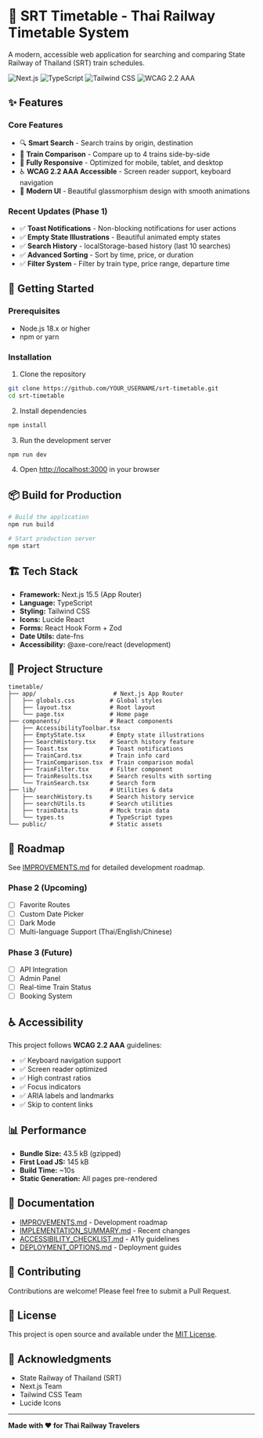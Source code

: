 # 🚂 SRT Timetable - Thai Railway Timetable System

A modern, accessible web application for searching and comparing State Railway of Thailand (SRT) train schedules.

![Next.js](https://img.shields.io/badge/Next.js-15.5-black)
![TypeScript](https://img.shields.io/badge/TypeScript-5.x-blue)
![Tailwind CSS](https://img.shields.io/badge/Tailwind-3.4-38bdf8)
![WCAG 2.2 AAA](https://img.shields.io/badge/Accessibility-WCAG%202.2%20AAA-green)

## ✨ Features

### Core Features
- 🔍 **Smart Search** - Search trains by origin, destination
- 🚆 **Train Comparison** - Compare up to 4 trains side-by-side
- 📱 **Fully Responsive** - Optimized for mobile, tablet, and desktop
- ♿ **WCAG 2.2 AAA Accessible** - Screen reader support, keyboard navigation
- 🎨 **Modern UI** - Beautiful glassmorphism design with smooth animations

### Recent Updates (Phase 1)
- ✅ **Toast Notifications** - Non-blocking notifications for user actions
- ✅ **Empty State Illustrations** - Beautiful animated empty states
- ✅ **Search History** - localStorage-based history (last 10 searches)
- ✅ **Advanced Sorting** - Sort by time, price, or duration
- ✅ **Filter System** - Filter by train type, price range, departure time

## 🚀 Getting Started

### Prerequisites
- Node.js 18.x or higher
- npm or yarn

### Installation

1. Clone the repository
```bash
git clone https://github.com/YOUR_USERNAME/srt-timetable.git
cd srt-timetable
```

2. Install dependencies
```bash
npm install
```

3. Run the development server
```bash
npm run dev
```

4. Open [http://localhost:3000](http://localhost:3000) in your browser

## 📦 Build for Production

```bash
# Build the application
npm run build

# Start production server
npm start
```

## 🏗️ Tech Stack

- **Framework:** Next.js 15.5 (App Router)
- **Language:** TypeScript
- **Styling:** Tailwind CSS
- **Icons:** Lucide React
- **Forms:** React Hook Form + Zod
- **Date Utils:** date-fns
- **Accessibility:** @axe-core/react (development)

## 📂 Project Structure

```
timetable/
├── app/                      # Next.js App Router
│   ├── globals.css          # Global styles
│   ├── layout.tsx           # Root layout
│   └── page.tsx             # Home page
├── components/              # React components
│   ├── AccessibilityToolbar.tsx
│   ├── EmptyState.tsx       # Empty state illustrations
│   ├── SearchHistory.tsx    # Search history feature
│   ├── Toast.tsx            # Toast notifications
│   ├── TrainCard.tsx        # Train info card
│   ├── TrainComparison.tsx  # Train comparison modal
│   ├── TrainFilter.tsx      # Filter component
│   ├── TrainResults.tsx     # Search results with sorting
│   └── TrainSearch.tsx      # Search form
├── lib/                     # Utilities & data
│   ├── searchHistory.ts     # Search history service
│   ├── searchUtils.ts       # Search utilities
│   ├── trainData.ts         # Mock train data
│   └── types.ts             # TypeScript types
└── public/                  # Static assets

```

## 🎯 Roadmap

See [IMPROVEMENTS.md](IMPROVEMENTS.md) for detailed development roadmap.

### Phase 2 (Upcoming)
- [ ] Favorite Routes
- [ ] Custom Date Picker
- [ ] Dark Mode
- [ ] Multi-language Support (Thai/English/Chinese)

### Phase 3 (Future)
- [ ] API Integration
- [ ] Admin Panel
- [ ] Real-time Train Status
- [ ] Booking System

## ♿ Accessibility

This project follows **WCAG 2.2 AAA** guidelines:
- ✅ Keyboard navigation support
- ✅ Screen reader optimized
- ✅ High contrast ratios
- ✅ Focus indicators
- ✅ ARIA labels and landmarks
- ✅ Skip to content links

## 📊 Performance

- **Bundle Size:** 43.5 kB (gzipped)
- **First Load JS:** 145 kB
- **Build Time:** ~10s
- **Static Generation:** All pages pre-rendered

## 📄 Documentation

- [IMPROVEMENTS.md](IMPROVEMENTS.md) - Development roadmap
- [IMPLEMENTATION_SUMMARY.md](IMPLEMENTATION_SUMMARY.md) - Recent changes
- [ACCESSIBILITY_CHECKLIST.md](ACCESSIBILITY_CHECKLIST.md) - A11y guidelines
- [DEPLOYMENT_OPTIONS.md](DEPLOYMENT_OPTIONS.md) - Deployment guides

## 🤝 Contributing

Contributions are welcome! Please feel free to submit a Pull Request.

## 📝 License

This project is open source and available under the [MIT License](LICENSE).

## 🙏 Acknowledgments

- State Railway of Thailand (SRT)
- Next.js Team
- Tailwind CSS Team
- Lucide Icons

---

**Made with ❤️ for Thai Railway Travelers**
